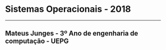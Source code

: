 <h1>Sistemas Operacionais - 2018</h1>
<hr>
<h2>Mateus Junges - 3º Ano de engenharia de computação - UEPG</h2>